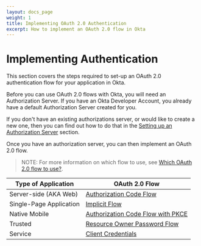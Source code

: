 ```yaml
---
layout: docs_page
weight: 1
title: Implementing OAuth 2.0 Authentication
excerpt: How to implement an OAuth 2.0 flow in Okta
---
```


# Implementing Authentication

This section covers the steps required to set-up an OAuth 2.0 authentication flow for your application in Okta. 

Before you can use OAuth 2.0 flows with Okta, you will need an Authorization Server. If you have an Okta Developer Account, you already have a default Authorization Server created for you. 

If you don't have an existing authorizations server, or would like to create a new one, then you can find out how to do that in the [Setting up an Authorization Server](set-up-authz-server) section.

Once you have an authorization server, you can then implement an OAuth 2.0 flow. 

> NOTE: For more information on which flow to use, see [Which OAuth 2.0 flow to use?](/authentication-guide/auth-overview/#which-oauth-20-flow-to-use).

| Type of Application     | OAuth 2.0 Flow|
|-----------------------------|----------------------------------------|
| Server-side (AKA Web)    | [Authorization Code Flow](auth-code)|
| Single-Page Application   | [Implicit Flow](implicit)|
| Native Mobile          | [Authorization Code Flow with PKCE](auth-code-pkce)|
| Trusted               | [Resource Owner Password Flow](password)|
| Service               | [Client Credentials](client-creds)|